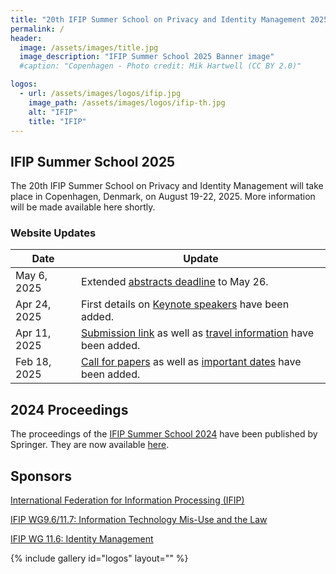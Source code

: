 ```yaml
---
title: "20th IFIP Summer School on Privacy and Identity Management 2025"
permalink: /
header:
  image: /assets/images/title.jpg
  image_description: "IFIP Summer School 2025 Banner image"
  #caption: "Copenhagen - Photo credit: Mik Hartwell (CC BY 2.0)"

logos:
  - url: /assets/images/logos/ifip.jpg
    image_path: /assets/images/logos/ifip-th.jpg
    alt: "IFIP"
    title: "IFIP"
---
```


## IFIP Summer School 2025
The 20th IFIP Summer School on Privacy and Identity Management will take place in Copenhagen, Denmark, on August 19-22, 2025. More information will be made available here shortly.

### Website Updates

| Date | Update |
| -- | -- |
| May 6, 2025  | Extended [abstracts deadline](./important_dates) to May 26. |
| Apr 24, 2025 | First details on [Keynote speakers](./keynotes) have been added. |
| Apr 11, 2025 | [Submission link](./submission) as well as [travel information](./venue) have been added. |
| Feb 18, 2025 | [Call for papers](./call_for_papers) as well as [important dates](./important_dates) have been added. |

## 2024 Proceedings 
The proceedings of the [IFIP Summer School 2024](./archive/2024) have been published by Springer.
They are now available [here](https://link.springer.com/book/10.1007/978-3-031-91054-8).

  
## Sponsors
[International Federation for Information Processing (IFIP)](https://www.ifip.org)

[IFIP WG9.6/11.7: Information Technology Mis-Use and the Law](https://www.ifiptc11.org/working-groups)

[IFIP WG 11.6: Identity Management](https://www.ifiptc11.org/working-groups)

{% include gallery id="logos" layout="" %}
